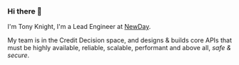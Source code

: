 ### Hi there 👋

I'm Tony Knight, I'm a Lead Engineer at [NewDay](https://github.com/NewDayTechnology).

My team is in the Credit Decision space, and designs & builds core APIs that must be highly available, reliable, scalable, performant and above all, _safe & secure_.